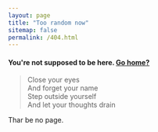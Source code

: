 ```yaml
---
layout: page
title: "Too random now"
sitemap: false
permalink: /404.html
---
```


#### You're not supposed to be here. [Go home?](/)

> Close your eyes  
> And forget your name  
> Step outside yourself  
> And let your thoughts drain  

Thar be no page.
